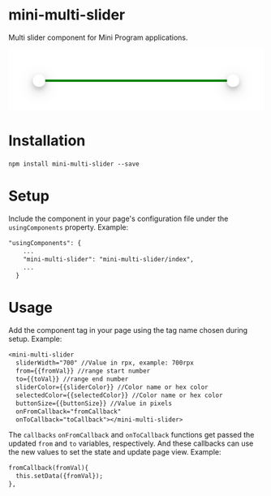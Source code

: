 # mini-multi-slider
Multi slider component for Mini Program applications.

![Screenshot of a multi slider component](/screenshot.PNG "A multi slider component")

# Installation
`npm install mini-multi-slider --save`

# Setup
Include the component in your page's configuration file under the `usingComponents` property. Example:
```
"usingComponents": {
    ...
    "mini-multi-slider": "mini-multi-slider/index",
    ...
  }
```

# Usage
Add the component tag in your page using the tag name chosen during setup. Example:
```
<mini-multi-slider 
  sliderWidth="700" //Value in rpx, example: 700rpx
  from={{fromVal}} //range start number
  to={{toVal}} //range end number
  sliderColor={{sliderColor}} //Color name or hex color
  selectedColor={{selectedColor}} //Color name or hex color
  buttonSize={{buttonSize}} //Value in pixels
  onFromCallback="fromCallback" 
  onToCallback="toCallback"></mini-multi-slider>
```
The `callbacks` `onFromCallback` and `onToCallback` functions get passed the updated `from` and `to` variables, respectively. And these callbacks can use the new values to set the state and update page view. Example:
```
fromCallback(fromVal){
  this.setData({fromVal});
},
```
